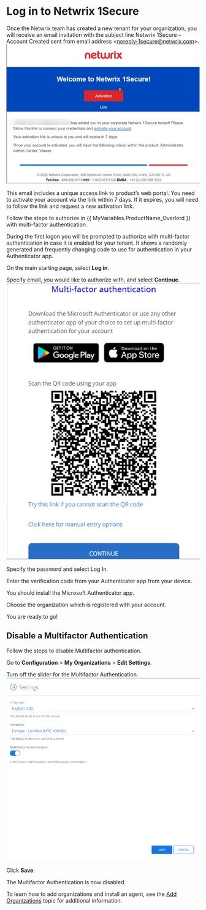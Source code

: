 # Log in to Netwrix 1Secure

Once the Netwrix team has created a new tenant for your organization, you will receive an email invitation with the subject line  Netwrix 1Secure – Account Created sent from email address &lt;noreply-1secure@netwrix.com&gt;.![](../../Resources/Images/1Secure/LogOn.png)

This email includes a unique access link to product’s web portal. You need to activate your account via the link within 7 days. If it expires, you will need to follow the link and request a new activation link.

Follow the steps to authorize in {{ MyVariables.ProductName_Overlord }} with multi-factor authentication.

During the first logon you will be prompted to authorize with multi-factor authentication in case it is enabled for your tenant. It shows a randomly generated and frequently changing code to use for authentication in your Authenticator app.

On the main starting page, select **Log in**.

Specify email, you would like to authorize with, and select **Continue**.![](../../Resources/Images/1Secure/MultifactorAuthentication.png)

Specify the password and select Log In. 

Enter the verification code from your Authenticator app from your device.

You should install the Microsoft Authenticator app.

Choose the organization which is registered with your account. 

You are ready to go!

## Disable a Multifactor Authentication

Follow the steps to disable Multifactor authentication.

Go to **Configuration** &gt; **My Organizations** &gt; **Edit Settings**. 

Turn off the slider for the Multifactor Authentication.![](../../Resources/Images/1Secure/MultifactorAuthentication_Disable.png)

Click **Save**. 

The Multifactor Authentication is now disabled. 

To learn how to add organizations and install an agent, see the [Add Organizations](Organizations/AddOrganizations.md)  topic for additional information.